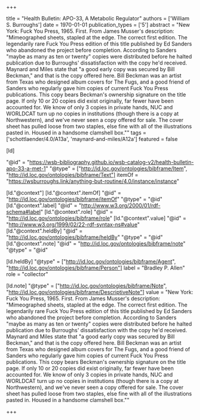 +++

title = "Health Bulletin: APO-33, A Metabolic Regulator"
authors = ['William S. Burroughs']
date = 1970-01-01
publication_types = ['5']
abstract = "New York: Fuck You Press, 1965. First. From James Musser's description: \"Mimeographed sheets, stapled at the edge. The correct first edition. The legendarily rare Fuck You Press edition of this title published by Ed Sanders who abandoned the project before completion. According to Sanders \"maybe as many as ten or twenty\" copies were distributed before he halted publication due to Burroughs' dissatisfaction with the copy he'd received. Maynard and Miles state that \"a good early copy was secured by Bill Beckman,\" and that is the copy offered here. Bill Beckman was an artist from Texas who designed album covers for The Fugs, and a good friend of Sanders who regularly gave him copies of current Fuck You Press publications. This copy bears Beckman's ownership signature on the title page. If only 10 or 20 copies did exist originally, far fewer have been accounted for. We know of only 3 copies in private hands, NUC and WORLDCAT turn up no copies in institutions (though there is a copy at Northwestern), and we've never seen a copy offered for sale. The cover sheet has pulled loose from two staples, else fine with all of the illustrations pasted in. Housed in a handsome clamshell box.\""
tags = ['schottlaender/4.0/A13a', 'maynard-and-miles/A12a']
featured = false

[ld]

"@id" = "https://wsb-bibliography.github.io/wsb-catalog-v2/health-bulletin-apo-33-a-met-1"
"@type" = ["http://id.loc.gov/ontologies/bibframe/Item", "http://id.loc.gov/ontologies/bibframe/Text"]
itemOf = "https://wsburroughs.link/anything-but-routine/4.0/instance/instance"

[ld."@context"]
    [ld."@context".itemOf]
    "@id" = "http://id.loc.gov/ontologies/bibframe/itemOf"
    "@type" = "@id"
    [ld."@context".label]
    "@id" = "http://www.w3.org/2000/01/rdf-schema#label"
    [ld."@context".role]
    "@id" = "http://id.loc.gov/ontologies/bibframe/role"
    [ld."@context".value]
    "@id" = "http://www.w3.org/1999/02/22-rdf-syntax-ns#value"
    [ld."@context".heldBy]
    "@id" = "http://id.loc.gov/ontologies/bibframe/heldBy"
    "@type" = "@id"
    [ld."@context".note]
    "@id" = "http://id.loc.gov/ontologies/bibframe/note"
    "@type" = "@id"

[ld.heldBy]
"@type" = ["http://id.loc.gov/ontologies/bibframe/Agent", "http://id.loc.gov/ontologies/bibframe/Person"]
label = "Bradley P. Allen"
role = "collector"

[ld.note]
"@type" = ["http://id.loc.gov/ontologies/bibframe/Note", "http://id.loc.gov/ontologies/bibframe/DescriptiveNote"]
value = "New York: Fuck You Press, 1965. First. From James Musser's description: \"Mimeographed sheets, stapled at the edge. The correct first edition. The legendarily rare Fuck You Press edition of this title published by Ed Sanders who abandoned the project before completion. According to Sanders \"maybe as many as ten or twenty\" copies were distributed before he halted publication due to Burroughs' dissatisfaction with the copy he'd received. Maynard and Miles state that \"a good early copy was secured by Bill Beckman,\" and that is the copy offered here. Bill Beckman was an artist from Texas who designed album covers for The Fugs, and a good friend of Sanders who regularly gave him copies of current Fuck You Press publications. This copy bears Beckman's ownership signature on the title page. If only 10 or 20 copies did exist originally, far fewer have been accounted for. We know of only 3 copies in private hands, NUC and WORLDCAT turn up no copies in institutions (though there is a copy at Northwestern), and we've never seen a copy offered for sale. The cover sheet has pulled loose from two staples, else fine with all of the illustrations pasted in. Housed in a handsome clamshell box.\""

+++
